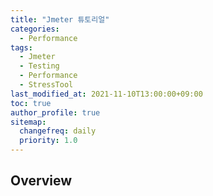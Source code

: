 ```yaml
---
title: "Jmeter 튜토리얼"
categories:
  - Performance
tags:
  - Jmeter
  - Testing
  - Performance
  - StressTool
last_modified_at: 2021-11-10T13:00:00+09:00
toc: true
author_profile: true
sitemap:
  changefreq: daily
  priority: 1.0
---
```


## Overview
